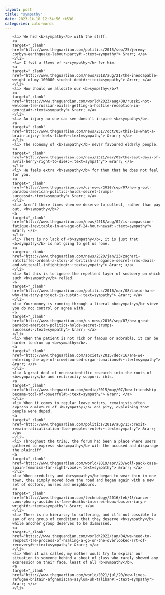```yaml
---
layout: post
title: "sympathy"
date: 2023-10-10 12:34:56 +0530
categories: auto-words
---
```

<ol>

    <li> We had <b>sympathy</b> with the staff.
    <a 
    target="_blank" 
    href="http://www.theguardian.com/politics/2015/sep/25/jeremy-corbyn-earthquake-labour-party#:~:text=sympathy"> &rarr; </a>
    </li>
    <li> I felt a flood of <b>sympathy</b> for him.
    <a 
    target="_blank" 
    href="http://www.theguardian.com/news/2018/aug/21/the-inescapable-weight-of-my-100000-student-debt#:~:text=sympathy"> &rarr; </a>
    </li>
    <li> How should we allocate our <b>sympathy</b>?
    <a 
    target="_blank" 
    href="https://www.theguardian.com/world/2023/aug/08/ruzzki-not-welcome-the-russian-exiles-getting-a-hostile-reception-in-georgia#:~:text=sympathy"> &rarr; </a>
    </li>
    <li> An injury no one can see doesn’t inspire <b>sympathy</b>.
    <a 
    target="_blank" 
    href="http://www.theguardian.com/news/2017/oct/05/this-is-what-a-brain-injury-feels-like#:~:text=sympathy"> &rarr; </a>
    </li>
    <li> The economy of <b>sympathy</b> never favoured elderly people.
    <a 
    target="_blank" 
    href="http://www.theguardian.com/news/2021/mar/09/the-last-days-of-avril-henry-right-to-die#:~:text=sympathy"> &rarr; </a>
    </li>
    <li> He feels extra <b>sympathy</b> for them that he does not feel for you.
    <a 
    target="_blank" 
    href="http://www.theguardian.com/us-news/2016/sep/07/how-great-paradox-american-politics-holds-secret-trumps-success#:~:text=sympathy"> &rarr; </a>
    </li>
    <li> Aren’t there times when we deserve to collect, rather than pay out, <b>sympathy</b>?
    <a 
    target="_blank" 
    href="http://www.theguardian.com/news/2018/aug/02/is-compassion-fatigue-inevitable-in-an-age-of-24-hour-news#:~:text=sympathy"> &rarr; </a>
    </li>
    <li> There is no lack of <b>sympathy</b>, it is just that <b>sympathy</b> is not going to get us home.
    <a 
    target="_blank" 
    href="http://www.theguardian.com/news/2020/jan/23/zaghari-ratcliffes-ordeal-a-story-of-british-arrogance-secret-arms-deals-and-whitehall-infighting#:~:text=sympathy"> &rarr; </a>
    </li>
    <li> But this is to ignore the repellent layer of snobbery on which such <b>sympathy</b> relied.
    <a 
    target="_blank" 
    href="http://www.theguardian.com/politics/2016/mar/08/david-hare-why-the-tory-project-is-bust#:~:text=sympathy"> &rarr; </a>
    </li>
    <li> Your money is running through a liberal <b>sympathy</b> sieve you do not control or agree with.
    <a 
    target="_blank" 
    href="http://www.theguardian.com/us-news/2016/sep/07/how-great-paradox-american-politics-holds-secret-trumps-success#:~:text=sympathy"> &rarr; </a>
    </li>
    <li> When the patient is not rich or famous or adorable, it can be harder to drum up <b>sympathy</b>.
    <a 
    target="_blank" 
    href="http://www.theguardian.com/society/2015/dec/16/are-we-entering-the-age-of-crowdsourced-organ-donations#:~:text=sympathy"> &rarr; </a>
    </li>
    <li> A great deal of neuroscientific research into the roots of <b>sympathy</b> and reciprocity supports this.
    <a 
    target="_blank" 
    href="http://www.theguardian.com/media/2015/may/07/how-friendship-became-tool-of-powerful#:~:text=sympathy"> &rarr; </a>
    </li>
    <li> When it comes to regular leave voters, remainists often express a mixture of <b>sympathy</b> and pity, explaining that people were duped.
    <a 
    target="_blank" 
    href="http://www.theguardian.com/politics/2019/aug/13/brexit-remain-radicalisation-fbpe-peoples-vote#:~:text=sympathy"> &rarr; </a>
    </li>
    <li> Throughout the trial, the forum had been a place where users gathered to express <b>sympathy</b> with the accused and disparage the plaintiff.
    <a 
    target="_blank" 
    href="http://www.theguardian.com/world/2019/apr/23/wolf-pack-case-spain-feminism-far-right-vox#:~:text=sympathy"> &rarr; </a>
    </li>
    <li> When credulity and <b>sympathy</b> began to wear thin in one town, they simply moved down the road and began again with a new set of doctors, nurses and neighbours.
    <a 
    target="_blank" 
    href="http://www.theguardian.com/technology/2016/feb/18/cancer-cons-phoney-accidents-fake-deaths-internet-hoax-buster-taryn-wright#:~:text=sympathy"> &rarr; </a>
    </li>
    <li> There is no hierarchy to suffering, and it’s not possible to say of one group of conditions that they deserve <b>sympathy</b> while another group deserves to be dismissed.
    <a 
    target="_blank" 
    href="https://www.theguardian.com/world/2022/jan/04/we-need-to-respect-the-process-of-healing-a-gp-on-the-overlooked-art-of-recovery#:~:text=sympathy"> &rarr; </a>
    </li>
    <li> When it was called, my mother would try to explain our situation to someone behind a sheet of glass who rarely showed any expression on their face, least of all <b>sympathy</b>.
    <a 
    target="_blank" 
    href="http://www.theguardian.com/world/2021/jul/20/new-lives-refugee-britain-afghanistan-asylum-uk-taliban#:~:text=sympathy"> &rarr; </a>
    </li>